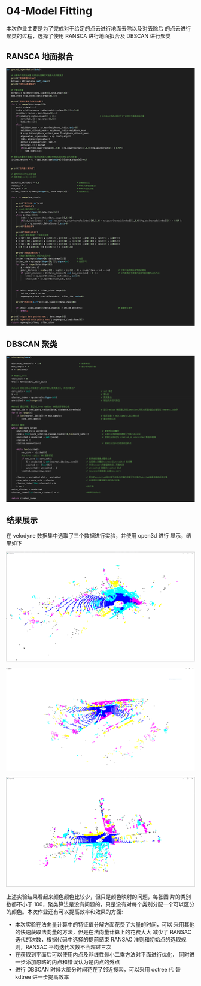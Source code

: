 # 04-Model Fitting

本次作业主要是为了完成对于给定的点云进行地面去除以及对去除后 的点云进行聚类的过程，选择了使用 RANSCA 进行地面拟合及 DBSCAN 进行聚类

## RANSCA 地面拟合

![](doc/images/4.png)

## DBSCAN 聚类

![](doc/images/5.png)

## 结果展示

在 velodyne 数据集中选取了三个数据进行实验，并使用 open3d 进行 显示，结果如下

![](doc/images/1.png)

![](doc/images/2.png)

![](doc/images/3.png)

上述实验结果看起来颜色颜色比较少，但只是颜色映射的问题，每张图 片的类别数都不小于 100，聚类算法是没有问题的，只是没有对每个类别分配一个可以区分的颜色。本次作业还有可以提高效率和效果的方面:

- 本次实验在法向量计算中的特征值分解方面花费了大量的时间，可以 采用其他的快速获取法向量的方法，但是在法向量计算上的花费大大 减少了 RANSAC 迭代的次数，根据代码中选择的提前结束 RANSAC 准则和初始点的选取规则，RANSAC 平均迭代次数不会超过三次
- 在获取到平面后可以使用内点及非线性最小二乘方法对平面进行优化， 同时进一步添加忽略的内点和错误认为是内点的外点
- 进行 DBSCAN 时候大部分时间花在了邻近搜索，可以采用 octree 代 替 kdtree 进一步提高效率

